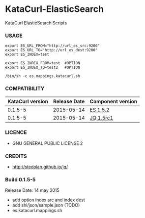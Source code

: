 # KataCurl-ElasticSearch
KataCurl ElasticSearch Scripts

### USAGE

    export ES_URL_FROM="http://url_es_src:9200"
    export ES_URL_TO="http://url_es_dest:9200"
    export ES_INDEX=test
    
    export ES_INDEX_FROM=test  #OPTION
    export ES_INDEX_TO=test2   #OPTION
    
    /bin/sh -c es.mappings.katacurl.sh

### COMPATIBILITY

KataCurl version | Release Date | Component version
------------------ | ------------ | ------------------- 
0.1.5-5            | 2015-05-14   | [ES 1.5.2](https://www.elastic.co/downloads/elasticsearch)
0.1.5-5            | 2015-05-14   | [JQ 1.5rc1](http://stedolan.github.io/jq)

### LICENCE
* GNU GENERAL PUBLIC LICENSE 2

### CREDITS
* http://stedolan.github.io/jq/

### Build 0.1.5-5
Release Date: 14 may 2015

* add option index src and index dest
* add shl/json/sample.json (TODO)
* es.katacurl.mappings.sh

